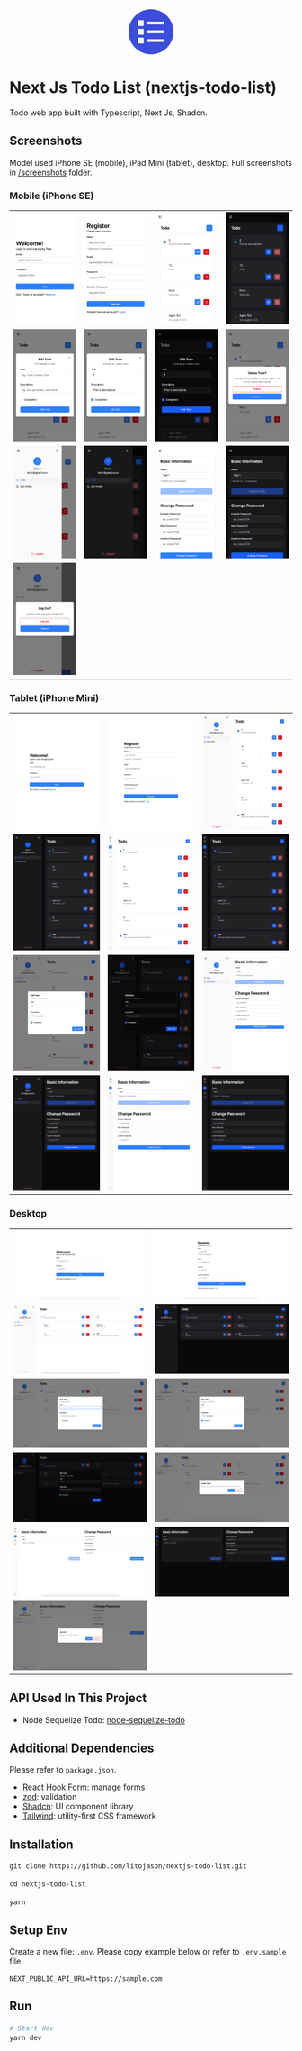 <div align='center'>
    <img alt='NextJS Todo List Logo' src='/public/logo.png' style='width:80px;height:80px;' />
</div>

# Next Js Todo List (nextjs-todo-list)

Todo web app built with Typescript, Next Js, Shadcn.

## Screenshots

Model used iPhone SE (mobile), iPad Mini (tablet), desktop.
Full screenshots in [/screenshots](./screenshots/) folder.

### Mobile (iPhone SE)

<table>
    <tr>
        <td><img src="/screenshots/mobile/1-iphone-se-login.png"></td>
        <td><img src="/screenshots/mobile/2-iphone-se-register.png"></td>
        <td><img src="/screenshots/mobile/3-iphone-se-todo-light.png"></td>
        <td><img src="/screenshots/mobile/3-iphone-se-todo-dark.png"></td>
    </tr>
    <tr>
        <td><img src="/screenshots/mobile/4-iphone-se-add-todo.png"></td>
        <td><img src="/screenshots/mobile/5-iphone-se-edit-todo-light.png"></td>
        <td><img src="/screenshots/mobile/5-iphone-se-edit-todo-dark.png"></td>
        <td><img src="/screenshots/mobile/6-iphone-se-delete-todo.png"></td>
    </tr>
    <tr>
        <td><img src="/screenshots/mobile/7-iphone-se-sidebar-light.png"></td>
        <td><img src="/screenshots/mobile/7-iphone-se-sidebar-dark.png"></td>
        <td><img src="/screenshots/mobile/8-iphone-se-edit-profile-light.png"></td>
        <td><img src="/screenshots/mobile/8-iphone-se-edit-profile-dark.png"></td>
    </tr>
    <tr>
        <td><img src="/screenshots/mobile/9-iphone-se-logout.png"></td>
    </tr>
</table>

### Tablet (iPhone Mini)

<table>
    <tr>
        <td><img src="/screenshots/tablet/1-ipad-mini-login.png"></td>
        <td><img src="/screenshots/tablet/2-ipad-mini-register.png"></td>
        <td><img src="/screenshots/tablet/3-ipad-mini-todo-light-expanded.png"></td>
    </tr>
    <tr>
        <td><img src="/screenshots/tablet/3-ipad-mini-todo-dark-expanded.png"></td>
        <td><img src="/screenshots/tablet/3-ipad-mini-todo-light-collapsed.png"></td>
        <td><img src="/screenshots/tablet/3-ipad-mini-todo-dark-collapsed.png"></td>
    </tr>
    <tr>
        <td><img src="/screenshots/tablet/4-ipad-mini-edit-todo-light.png"></td>
        <td><img src="/screenshots/tablet/4-ipad-mini-edit-todo-dark.png"></td>
        <td><img src="/screenshots/tablet/5-ipad-mini-edit-profile-light-expanded.png"></td>
    </tr>
    <tr>
        <td><img src="/screenshots/tablet/5-ipad-mini-edit-profile-dark-expanded.png"></td>
        <td><img src="/screenshots/tablet/5-ipad-mini-edit-profile-light-collapsed.png"></td>
        <td><img src="/screenshots/tablet/5-ipad-mini-edit-profile-dark-collapsed.png"></td>
    </tr>
</table>

### Desktop

<table>
    <tr>
        <td><img src="/screenshots/desktop/1-dashboard-login.png"></td>
        <td><img src="/screenshots/desktop/2-dashboard-register.png"></td>
    </tr>
    <tr>
        <td><img src="/screenshots/desktop/3-dashboard-todo-light.png"></td>
        <td><img src="/screenshots/desktop/3-dashboard-todo-dark.png"></td>
    </tr>
    <tr>
        <td><img src="/screenshots/desktop/4-dashboard-add-todo.png"></td>
        <td><img src="/screenshots/desktop/5-dashboard-edit-todo-light.png"></td>
    </tr>
    <tr>
        <td><img src="/screenshots/desktop/5-dashboard-edit-todo-dark.png"></td>
        <td><img src="/screenshots/desktop/6-dashboard-delete-todo.png"></td>
    </tr>
    <tr>
        <td><img src="/screenshots/desktop/7-dashboard-edit-profile-light.png"></td>
        <td><img src="/screenshots/desktop/7-dashboard-edit-profile-dark.png"></td>
    </tr>
    <tr>
        <td><img src="/screenshots/desktop/8-dashboard-logout.png"></td>
    </tr>
</table>

## API Used In This Project

- Node Sequelize Todo: [node-sequelize-todo](https://github.com/litojason/node-sequelize-todo)

## Additional Dependencies

Please refer to `package.json`.

- [React Hook Form](https://react-hook-form.com/): manage forms
- [zod](https://zod.dev/): validation
- [Shadcn](https://ui.shadcn.com/): UI component library
- [Tailwind](https://tailwindcss.com/): utility-first CSS framework

## Installation

    git clone https://github.com/litojason/nextjs-todo-list.git

    cd nextjs-todo-list

    yarn

## Setup Env

Create a new file: `.env`. Please copy example below or refer to `.env.sample` file.

    NEXT_PUBLIC_API_URL=https://sample.com

## Run

```bash
# Start dev
yarn dev
```

